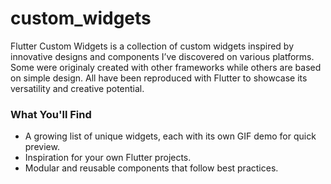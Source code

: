 # custom_widgets
Flutter Custom Widgets is a collection of custom widgets inspired by innovative designs and components I’ve discovered on various platforms. Some were originaly created with other frameworks while others are based on simple design. All have been reproduced with Flutter to showcase its versatility and creative potential.

### What You'll Find

- A growing list of unique widgets, each with its own GIF demo for quick preview.
- Inspiration for your own Flutter projects.
- Modular and reusable components that follow best practices.
